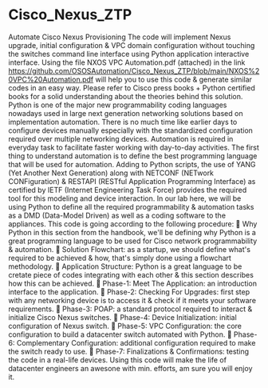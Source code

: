 # Cisco_Nexus_ZTP
Automate Cisco Nexus Provisioning
The code will implement Nexus upgrade, initial configuration & VPC domain configuration without touching the switches command line interface using Python application interactive interface.
Using the file NXOS VPC Automation.pdf (attached) in the link https://github.com/OSOSAutomation/Cisco_Nexus_ZTP/blob/main/NXOS%20VPC%20Automation.pdf will help you to use this code & generate similar codes in an easy way.
Please refer to Cisco press books + Python certified books for a solid understanding about the theories behind this solution.
Python is one of the major new programmability coding languages nowadays used in large next generation networking solutions based on implementation automation.
There is no much time like earlier days to configure devices manually especially with the standardized configuration required over multiple networking devices.
Automation is required in everyday task to facilitate faster working with day-to-day activities.
The first thing to understand automation is to define the best programming language that will be used for automation.
Adding to Python scripts, the use of YANG (Yet Another Next Generation) along with NETCONF (NETwork CONFiguration) & RESTAPI (RESTful Application Programming Interface) as certified by IETF (Internet Engineering Task Force) provides the required tool for this modeling and device interaction.
In our lab here, we will be using Python to define all the required programmability & automation tasks as a DMD (Data-Model Driven) as well as a coding software to the appliances.
This code is going according to the following procedure:
 Why Python in this section from the handbook, we'll be defining why Python is a great programming language to be used for Cisco network programmability & automation.
 Solution Flowchart: as a startup, we should define what's required to be achieved & how, that's simply done using a flowchart methodology.
 Application Structure: Python is a great language to be cretate piece of codes integrating with each other & this section describes how this can be achieved.
 Phase-1: Meet The Application: an introduction interface to the application.
 Phase-2: Checking For Upgrades: first step with any networking device is to access it & check if it meets your software requirements.
 Phase-3: POAP: a standard protocol required to interact & initialize Cisco Nexus switches.
 Phase-4: Device Initialization: initial configuration of Nexus switch.
 Phase-5: VPC Configuration: the core configuration to build a datacenter switch automated with Python.
 Phase-6: Complementary Configuration: additional configuration required to make the switch ready to use.
 Phase-7: Finalizations & Confirmations: testing the code in a real-life devices.
Using this code will make the life of datacenter engineers an awesone with min. efforts, am sure you will enjoy it.
